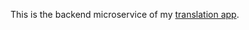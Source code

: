 This is the backend microservice of my [translation app](https://www.datatrigger.org/post/unlimited_translation_docker/).
